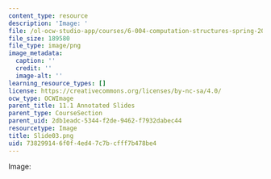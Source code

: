 ```yaml
---
content_type: resource
description: 'Image: '
file: /ol-ocw-studio-app/courses/6-004-computation-structures-spring-2017/738299146f0f4ed47c7bcfff7b478be4_Slide03.png
file_size: 189580
file_type: image/png
image_metadata:
  caption: ''
  credit: ''
  image-alt: ''
learning_resource_types: []
license: https://creativecommons.org/licenses/by-nc-sa/4.0/
ocw_type: OCWImage
parent_title: 11.1 Annotated Slides
parent_type: CourseSection
parent_uid: 2db1eadc-5344-f2de-9462-f7932dabec44
resourcetype: Image
title: Slide03.png
uid: 73829914-6f0f-4ed4-7c7b-cfff7b478be4
---
```

Image: 
